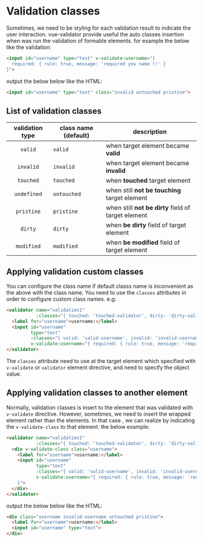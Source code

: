 # Validation classes

Sometimes, we need to be styling for each validation result to indicate the user interaction. vue-validator provide useful the auto classes insertion when was run the validation of formable elements. for example the below like the validation:

```html
<input id="username" type="text" v-validate:username="{
  required: { rule: true, message: 'required you name !!' }
}">
```

output the below below like the HTML:

```html
<input id="username" type="text" class="invalid untouched pristine">
```

## List of validation classes
| validation type | class name (default) | description |
|:---:|---|---|
| `valid` | `valid` | when target element became **valid** |
| `invalid` | `invalid` | when target element became **invalid** |
| `touched` | `touched` | when **touched** target element |
| `undefined` | `untouched` | when still  **not be touching** target element |
| `pristine` | `pristine` | when still **not be dirty** field of target element |
| `dirty` | `dirty` | when **be dirty** field of target element |
| `modified` | `modified` | when **be modified** field of target element |

## Applying validation custom classes
You can configure the class name if default classs name is inconvenient as the above with the class name. You need to use the `classes` attributes in order to configure custom class names. e.g:

```html
<validator name="validation1" 
           :classes="{ touched: 'touched-validator', dirty: 'dirty-validator' }">
  <label for="username">username:</label>
  <input id="username" 
         type="text" 
         :classes="{ valid: 'valid-username', invalid: 'invalid-username' }" 
         v-validate:username="{ required: { rule: true, message: 'required you name !!' } }">
</validator>
```

The `classes` attribute need to use at the target element which specified with `v-validate` or `validator` element directive, and need to specify the object value.

## Applying validation classes to another element

Normally, validation classes is insert to the element that was validated with `v-validate` directive. However, sometimes, we need to insert the wrapped element rather than the elements. In that case , we can realize by indicating the `v-validate-class` to that element. the below example:

```html
<validator name="validation1" 
           :classes="{ touched: 'touched-validator', dirty: 'dirty-validator' }">
  <div v-validate-class class="username">
    <label for="username">username:</label>
    <input id="username" 
           type="text" 
           :classes="{ valid: 'valid-username', invalid: 'invalid-username' }" 
           v-validate:username="{ required: { rule: true, message: 'required you name !!' }
    }">
  </div>
</validator>
```

output the below below like the HTML:

```html
<div class="username invalid-username untouched pristine">
  <label for="username">username:</label>
  <input id="username" type="text">
</div>
```

